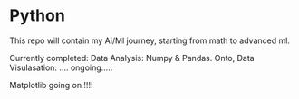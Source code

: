 # Python

This repo will contain my Ai/Ml journey, starting from math to advanced ml.

Currently completed: Data Analysis: Numpy & Pandas. Onto, Data Visulasation: .... ongoing.....

Matplotlib going on !!!!